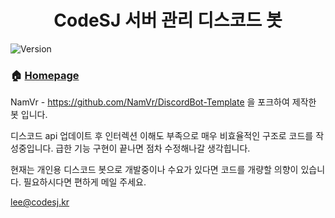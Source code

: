 <h1 align="center">CodeSJ 서버 관리 디스코드 봇</h1>
<p>
  <img alt="Version" src="https://img.shields.io/badge/version-v0.1-blue.svg?cacheSeconds=2592000" />
</p>

### 🏠 [Homepage](https://codesj.kr/)

NamVr - https://github.com/NamVr/DiscordBot-Template 을 포크하여 제작한 봇 입니다.

디스코드 api 업데이트 후 인터렉션 이해도 부족으로 매우 비효율적인 구조로 코드를 작성중입니다. 급한 기능 구현이 끝나면 점차 수정해나갈 생각힙니다.

현재는 개인용 디스코드 봇으로 개발중이나 수요가 있다면 코드를 개량할 의향이 있습니다. 필요하시다면 편하게 메일 주세요.

lee@codesj.kr
